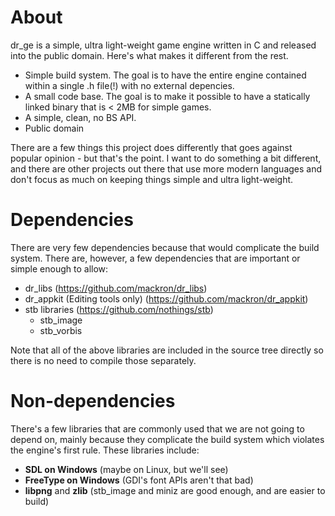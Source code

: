 # About
dr_ge is a simple, ultra light-weight game engine written in C and released
into the public domain. Here's what makes it different from the rest.
 * Simple build system. The goal is to have the entire engine contained
   within a single .h file(!) with no external depencies.
 * A small code base. The goal is to make it possible to have a statically
   linked binary that is < 2MB for simple games.
 * A simple, clean, no BS API.
 * Public domain
 
There are a few things this project does differently that goes against popular
opinion - but that's the point. I want to do something a bit different, and
there are other projects out there that use more modern languages and don't
focus as much on keeping things simple and ultra light-weight.


# Dependencies
There are very few dependencies because that would complicate the build system.
There are, however, a few dependencies that are important or simple enough to
allow:
 * dr_libs (https://github.com/mackron/dr_libs)
 * dr_appkit (Editing tools only) (https://github.com/mackron/dr_appkit)
 * stb libraries (https://github.com/nothings/stb)
   * stb_image
   * stb_vorbis

Note that all of the above libraries are included in the source tree directly
so there is no need to compile those separately.
 
 
# Non-dependencies
There's a few libraries that are commonly used that we are not going to depend
on, mainly because they complicate the build system which violates the engine's
first rule. These libraries include:

 * **SDL on Windows** (maybe on Linux, but we'll see)
 * **FreeType on Windows** (GDI's font APIs aren't that bad)
 * **libpng** and **zlib** (stb_image and miniz are good enough, and are easier to build)
   